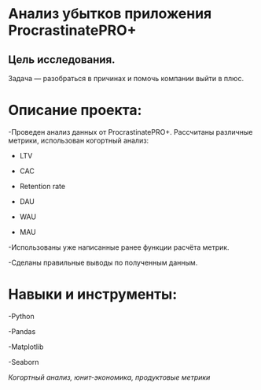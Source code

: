 # Анализ убытков приложения ProcrastinatePRO+

## Цель исследования.

Задача — разобраться в причинах и помочь компании выйти в плюс.

# Описание проекта:

-Проведен анализ данных от ProcrastinatePRO+.
Рассчитаны различные метрики, использован когортный анализ: 

* LTV
 
* CAC
 
* Retention rate
 
* DAU
 
* WAU

* MAU 

-Использованы уже написанные ранее функции расчёта метрик.

-Сделаны правильные выводы по полученным данным.

# Навыки и инструменты:
-Python

-Pandas

-Matplotlib

-Seaborn

*Когортный анализ, юнит-экономика, продуктовые метрики*